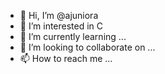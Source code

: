 - 👋 Hi, I’m @ajuniora
- 👀 I’m interested in C
- 🌱 I’m currently learning ...
- 💞️ I’m looking to collaborate on ...
- 📫 How to reach me ...

<!---
ajuniora/ajuniora is a ✨ special ✨ repository because its `README.md` (this file) appears on your GitHub profile.
You can click the Preview link to take a look at your changes.
--->
